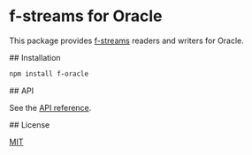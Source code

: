 # f-streams for Oracle

This package provides [f-streams](https://github.com/Sage/f-streams) readers and writers for Oracle.

<a name="installation"/>
## Installation

```sh
npm install f-oracle
```

<a name="api"/>
## API

See the [API reference](lib/index.md).

<a name="license"/>
## License

[MIT](http://en.wikipedia.org/wiki/MIT_License)
